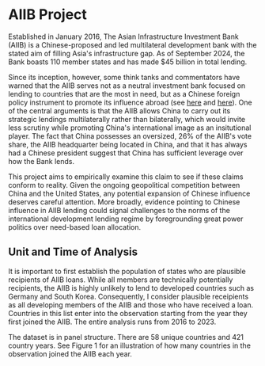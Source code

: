# AIIB Project

Established in January 2016, The Asian Infrastructure Investment Bank (AIIB) is a Chinese-proposed and led multilateral development bank with the stated aim of filling Asia's infrastructure gap. As of September 2024, the Bank boasts 110 member states and has made $45 billion in total lending.  

Since its inception, however, some think tanks and commentators have warned that the AIIB serves not as a neutral investment bank focused on lending to countries that are the most in need, but as a Chinese foreign policy instrument to promote its influence abroad (see [here](https://www.brookings.edu/wp-content/uploads/2017/04/chinas-emerging-institutional-statecraft.pdf) and [here](https://www.csis.org/analysis/what-do-asian-infrastructure-investment-banks-recent-forays-outside-asia-mean)). One of the central arguments is that the AIIB allows China to carry out its strategic lendings multilaterally rather than bilaterally, which would invite less scrutiny while promoting China's international image as an insitutional player. The fact that China possesses an oversized, 26% of the AIIB's vote share, the AIIB headquarter being located in China, and that it has always had a Chinese president suggest that China has sufficient leverage over how the Bank lends. 

This project aims to empirically examine this claim to see if these claims conform to reality. Given the ongoing geopolitical competition between China and the United States, any potential expansion of Chinese influence deserves careful attention. More broadly, evidence pointing to Chinese influence in AIIB lending could signal challenges to the norms of the international development lending regime by foregrounding great power politics over need-based loan allocation.

## Unit and Time of Analysis
It is important to first establish the population of states who are plausible recipients of AIIB loans. While all members are technically potentially recipients, the AIIB is highly unlikely to lend to developed countries such as Germany and South Korea. Consequently, I consider plausible receipients as all developing members of the AIIB and those who have received a loan. Countries in this list enter into the observation starting from the year they first joined the AIIB. The entire analysis runs from 2016 to 2023. 

The dataset is in panel structure. There are 58 unique countries and 421 country years. See Figure 1 for an illustration of how many countries in the observation joined the AIIB each year. 




